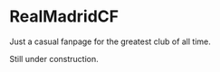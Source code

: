 # RealMadridCF
Just a casual fanpage for the greatest club of all time. 

Still under construction.
